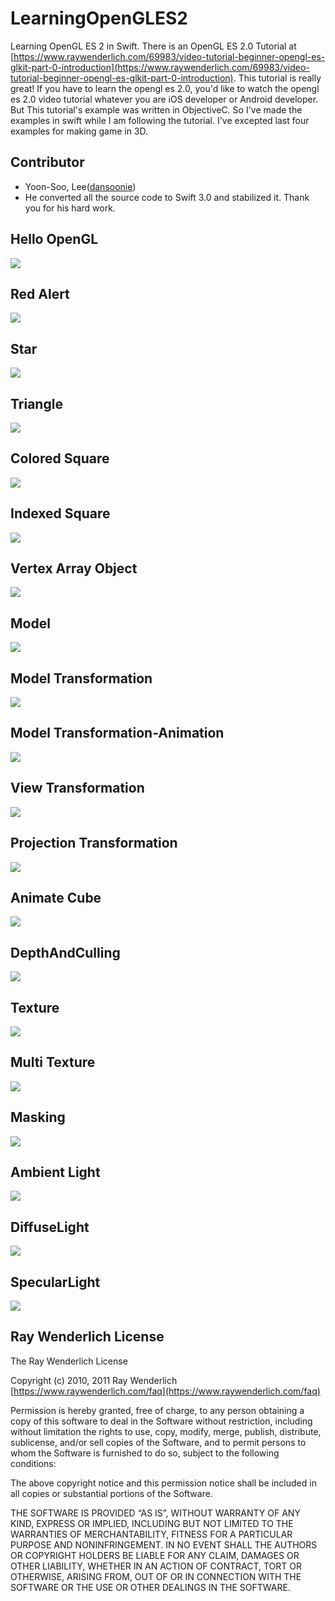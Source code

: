 # LearningOpenGLES2

Learning OpenGL ES 2 in Swift. There is an OpenGL ES 2.0 Tutorial at [https://www.raywenderlich.com/69983/video-tutorial-beginner-opengl-es-glkit-part-0-introduction](https://www.raywenderlich.com/69983/video-tutorial-beginner-opengl-es-glkit-part-0-introduction). This tutorial is really great! If you have to learn the opengl es 2.0, you'd like to watch the opengl es 2.0 video tutorial whatever you are iOS developer or Android developer. But This tutorial's example was written in ObjectiveC. So I've made the examples in swift while I am following the tutorial. I've excepted last four examples for making game in 3D.

## Contributor
 * Yoon-Soo, Lee([dansoonie](https://github.com/dansoonie))
  * He converted all the source code to Swift 3.0 and stabilized it. Thank you for his hard work.

## Hello OpenGL

![](01.HelloOpenGL/result.png)

## Red Alert

![](01.RedAlert/result.png)

## Star

![](02.Star/result.png)

## Triangle

![](02.Triangle/result.png)

## Colored Square

![](03.ColoredSquare/result.png)

## Indexed Square

![](03.IndexedSquare/result.png)

## Vertex Array Object

![](04.VertexArrayObject/result.png)

## Model

![](05.Model/result.png)

## Model Transformation

![](06-1.ModelTransformation/result.png)

## Model Transformation-Animation

![](06-2.ModelTransformation-Animation/result.png)

## View Transformation

![](06-3.ViewTransformation/result.png)

## Projection Transformation

![](06-4.ProjectionTransformation/result.png)

## Animate Cube

![](06-5.AnimateCube/result.png)

## DepthAndCulling

![](06-6.DepthAndCulling/result.png)

## Texture

![](07-1.Texture/result.png)

## Multi Texture

![](07-2.Dice/result.png)

## Masking

![](07-3.Masking/result.png)

## Ambient Light

![](08-1.AmbientLight/result.png)

## DiffuseLight

![](08-2.DiffuseLight/result.png)

## SpecularLight

![](08-3.SpecularLight/result.png)

## Ray Wenderlich License

The Ray Wenderlich License

Copyright (c) 2010, 2011 Ray Wenderlich [https://www.raywenderlich.com/faq](https://www.raywenderlich.com/faq)

Permission is hereby granted, free of charge, to any person obtaining a copy of this software to deal in the Software without restriction, including without limitation the rights to use, copy, modify, merge, publish, distribute, sublicense, and/or sell copies of the Software, and to permit persons to whom the Software is furnished to do so, subject to the following conditions:

The above copyright notice and this permission notice shall be included in all copies or substantial portions of the Software.

THE SOFTWARE IS PROVIDED “AS IS”, WITHOUT WARRANTY OF ANY KIND, EXPRESS OR IMPLIED, INCLUDING BUT NOT LIMITED TO THE WARRANTIES OF MERCHANTABILITY, FITNESS FOR A PARTICULAR PURPOSE AND NONINFRINGEMENT. IN NO EVENT SHALL THE AUTHORS OR COPYRIGHT HOLDERS BE LIABLE FOR ANY CLAIM, DAMAGES OR OTHER LIABILITY, WHETHER IN AN ACTION OF CONTRACT, TORT OR OTHERWISE, ARISING FROM, OUT OF OR IN CONNECTION WITH THE SOFTWARE OR THE USE OR OTHER DEALINGS IN THE SOFTWARE.
